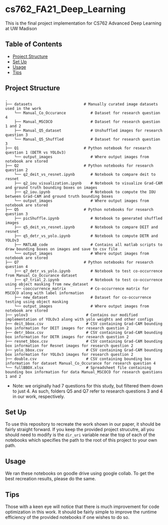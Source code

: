 # cs762_FA21_Deep_Learning
This is the final project implementation for CS762 Advanced Deep Learning at UW Madison

## Table of Contents
* [Project Structure](#project-structure)
* [Set Up](#set-up)
* [Usage](#usage)
* [Tips](#tips)

## Project Structure
    .
    ├── datasets                       # Manually curated image datasets used in the work
        └── Manual_Co_Occurance           # Dataset for research question 4
        ├── Manual_MSCOCO                 # Dataset for research question 1 and 2
        ├── Manual_Q5_dataset             # Unshuffled images for research question 3
        └── Manual_Q5_Shuffled            # Dataset for research question 3
    ├── Q1                             # Python notebook for research question 1 (DETR vs YOLOv3)
        └── output_images                 # Where output images from notebook are stored
    ├── Q2                             # Python notebooks for research question 2
        └── q2_deit_vs_resnet.ipynb       # Notebook to compare deit to resnet
        ├── q2_iou_visualization.ipynb    # Notebook to visualize Grad-CAM and ground truth bounding boxes on images
        ├── q2_iou.ipynb                  # Notebook to compute the IOU between Grad-CAM and ground truth bounding boxes
        └── output_images                 # Where output images from notebook are stored
    ├── Q5                             # Python notebooks for research question 3
        ├── picShuffle.ipynb              # Notebook to generated shuffled images
        ├── q5_deit_vs_resnet.ipynb       # Notebook to compare DEIT and resnet
        ├── q5_detr_vs_yolo.ipynb         # Notebook to compute DETR and YOLOv3
        ├── MATLAB_code                   # Contains all matlab scripts to draw bounding boxes on images and save to csv file
        └── output_images                 # Where output images from notebook are stored
    ├── Q7                             # Python notebooks for research question 4
        ├── q7_detr_vs_yolo.ipynb         # Notebook to test co-occurrence from Manual_Co_Occurance dataset
        ├── q7_trial_2.ipynb              # Notebook to test co-occurrence using object masking from new_dataset
        ├── cooccurrence_matrix           # Co-occurrence matrix for MSCOCO along with label information
        ├── new_dataset                   # Dataset for co-occurrence testing using object masking
        └── output_images                 # Where output images from notebook are stored
    ├── yolov3                          # Contains our modified implementation of YOLOv3 along with yolo weights and other configs
    ├── deit_bbox.csv                   # CSV containing Grad-CAM bounding box information for DEIT images for research question 2
    ├── detr_bbox.csv                   # CSV containing Grad-CAM bounding box information for DETR images for research question 2
    ├── resnet_bbox.csv                 # CSV containing Grad-CAM bounding box information for Resnet images for research question 2
    ├── yolo_bbox.csv                   # CSV containing Grad-CAM bounding box information for YOLOv3 images for research question 2
    ├── double.csv                      # CSV containing bounding box information for dataset Manual_Co_Occurance for research question 4
    └── fullBBOX.xlsx                   # Spreadsheet file containing bounding box information for data Manual_MSCOCO for research questions 1 and 2

* Note: we originally had 7 questions for this study, but filtered them
  down to just 4. As such, folders Q5 and Q7 refer to research questions 3
  and 4 in our work, respectively.

## Set Up
To use this repository to recreate the work shown in our paper, it should be fairly straight forward.
If you keep the provided project strucutre, all you should need to modify is the `dir_uri` variable near the
top of each of the notebooks which specifies the path to the root of this project to your own path.

## Usage
We ran these notebooks on goodle drive using google collab. To get the best recreation results, please do the same.

## Tips
Those with a keen eye will notice that there is much improvement for code optimization in this work.
It should be fairly simple to improve the runtime efficiency of the provided notebooks if one wishes to do so.
